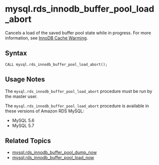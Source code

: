 # mysql\.rds\_innodb\_buffer\_pool\_load\_abort<a name="mysql_rds_innodb_buffer_pool_load_abort"></a>

Cancels a load of the saved buffer pool state while in progress\. For more information, see [InnoDB Cache Warming](CHAP_MySQL.md#MySQL.Concepts.InnoDBCacheWarming)\.

## Syntax<a name="mysql_rds_innodb_buffer_pool_load_abort-syntax"></a>

```
CALL mysql.rds_innodb_buffer_pool_load_abort();
```

## Usage Notes<a name="mysql_rds_innodb_buffer_pool_load_abort-usage"></a>

The `mysql.rds_innodb_buffer_pool_load_abort` procedure must be run by the master user\. 

The `mysql.rds_innodb_buffer_pool_load_abort` procedure is available in these versions of Amazon RDS MySQL:
+ MySQL 5\.6
+ MySQL 5\.7

## Related Topics<a name="mysql_rds_innodb_buffer_pool_load_abort.related"></a>
+ [mysql\.rds\_innodb\_buffer\_pool\_dump\_now](mysql_rds_innodb_buffer_pool_dump_now.md)
+ [mysql\.rds\_innodb\_buffer\_pool\_load\_now](mysql_rds_innodb_buffer_pool_load_now.md)